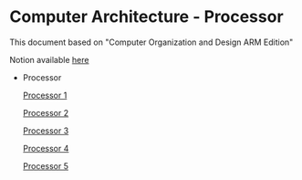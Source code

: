 # Computer Architecture - Processor

This document based on "Computer Organization and Design ARM Edition"

Notion available [here](https://www.notion.so/choiysapple/Computer-Architecture-4267696f484749999e9a989f7645db31)  

- Processor

    [Processor 1](./Documents/Processor-1-6026425c-b0b3-4077-a515-e1dd82cddb25.md)

    [Processor 2](./Documents/Processor-2-07f1c48d-b830-4005-aaf5-c524e3969e88.md)

    [Processor 3](./Documents/Processor-3-22ebd2b2-f73d-4b3a-aed6-e6bd32931794.md)

    [Processor 4](./Documents/Processor-4-310cb75b-90f8-42d3-a108-452320b5f335.md)

    [Processor 5](./Documents/Processor-5-dc48c62d-d4e2-4ecc-993c-66d2502c71af.md)

